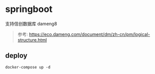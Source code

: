 # springboot

支持信创数据库 dameng8
> 参考: https://eco.dameng.com/document/dm/zh-cn/pm/logical-structure.html

## deploy

```shell
docker-compose up -d
```